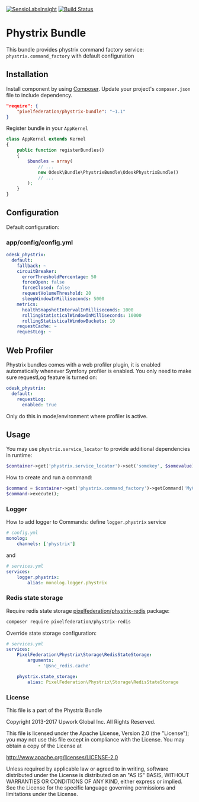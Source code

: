 [![SensioLabsInsight](https://insight.sensiolabs.com/projects/eb56ba95-d82a-4a81-b207-c04372f5e7a1/mini.png)](https://insight.sensiolabs.com/projects/eb56ba95-d82a-4a81-b207-c04372f5e7a1)
[![Build Status](https://travis-ci.org/pixelfederation/phystrix-bundle.svg)](https://travis-ci.org/pixelfederation/phystrix-bundle)


# Phystrix Bundle

This bundle provides phystrix command factory service: `phystrix.command_factory` with default configuration

## Installation

Install component by using [Composer](https://getcomposer.org).
Update your project's `composer.json` file to include dependency.

```json
"require": {
    "pixelfederation/phystrix-bundle": "~1.1"
}
```

Register bundle in your `AppKernel`

``` php
class AppKernel extends Kernel
{
    public function registerBundles()
    {
        $bundles = array(
            // ...
            new Odesk\Bundle\PhystrixBundle\OdeskPhystrixBundle()
            // ...
        );
    }
}
```

## Configuration

Default configuration:

### app/config/config.yml

```yaml
odesk_phystrix:
  default:
    fallback: ~
    circuitBreaker:
      errorThresholdPercentage: 50
      forceOpen: false
      forceClosed: false
      requestVolumeThreshold: 20
      sleepWindowInMilliseconds: 5000
    metrics:
      healthSnapshotIntervalInMilliseconds: 1000
      rollingStatisticalWindowInMilliseconds: 10000
      rollingStatisticalWindowBuckets: 10
    requestCache: ~
    requestLog: ~
```

## Web Profiler

Phystrix bundles comes with a web profiler plugin, it is enabled automatically whenever Symfony profiler is enabled.
You only need to make sure requestLog feature is turned on:

```yaml
odesk_phystrix:
  default:
    requestLog:
      enabled: true
```

Only do this in mode/environment where profiler is active.

## Usage

You may use `phystrix.service_locator` to provide additional dependencies in runtime:

```php
$container->get('phystrix.service_locator')->set('somekey', $somevalue);
```

How to create and run a command:

```php
$command = $container->get('phystrix.command_factory')->getCommand('MyCommand', $parameter1, $parameter2);
$command->execute();
```


### Logger

How to add logger to Commands: define `logger.phystrix` service
```yaml
# config.yml
monolog:
    channels: ['phystrix']
```
and
```yaml
# services.yml
services:
    logger.phystrix:
        alias: monolog.logger.phystrix
```

### Redis state storage
Require redis state storage [pixelfederation/phystrix-redis](https://github.com/pixelfederation/phystrix-redis) package:

```bash
composer require pixelfederation/phystrix-redis
```
Override state storage configuration:

```yaml
# services.yml
services:
    PixelFederation\Phystrix\Storage\RedisStateStorage:
        arguments:
            - '@snc_redis.cache'

    phystrix.state_storage:
        alias: PixelFederation\Phystrix\Storage\RedisStateStorage
```

### License

This file is a part of the Phystrix Bundle

Copyright 2013-2017 Upwork Global Inc. All Rights Reserved.

This file is licensed under the Apache License, Version 2.0 (the "License");
you may not use this file except in compliance with the License.
You may obtain a copy of the License at

http://www.apache.org/licenses/LICENSE-2.0

Unless required by applicable law or agreed to in writing, software
distributed under the License is distributed on an "AS IS" BASIS,
WITHOUT WARRANTIES OR CONDITIONS OF ANY KIND, either express or implied.
See the License for the specific language governing permissions and
limitations under the License.

